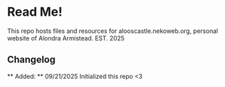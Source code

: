 # Read Me!
This repo hosts files and resources for alooscastle.nekoweb.org, personal website of Alondra Armistead. EST. 2025

## Changelog
** Added: ** 09/21/2025 Initialized this repo <3
